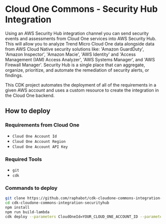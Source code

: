 # Cloud One Commons - Security Hub Integration

Using an AWS Security Hub integration channel you can send security events and assessments from Cloud One services into AWS Security Hub. This will allow you to analyze Trend Micro Cloud One data alongside data from AWS Cloud Native security solutions like: 'Amazon GuardDuty', 'Amazon Inspector', 'Amazon Macie', 'AWS Identity' and 'Access Management (IAM) Access Analyzer', 'AWS Systems Manager', and 'AWS Firewall Manager'. Security Hub is a single place that can aggregate, organize, prioritize, and automate the remediation of security alerts, or findings.

This CDK project automates the deployment of all of the requirements in a given AWS account and uses a custom resource to create the integration in the Cloud One backend.

## How to deploy

### Requirements from Cloud One

* `Cloud One Account Id`
* `Cloud One Account Region`
* `Cloud One Account API Key`

### Required Tools

* `git`
* `cdk`

### Commands to deploy

```bash
git clone https://github.com/raphabot/cdk-cloudone-commons-integration-securityhub.git
cd cdk-cloudone-commons-integration-securityhub
npm install
npm run build-lambda
cdk deploy --parameters CloudOneId=YOUR_CLOUD_ONE_ACCOUNT_ID --parameters CloudOneRegion=YOUR_CLOUD_ONE_ACCOUNT_REGION --parameters CloudOneApiKey=YOUR_CLOUD_ONE_ACCOUNT_API_KEY
```
